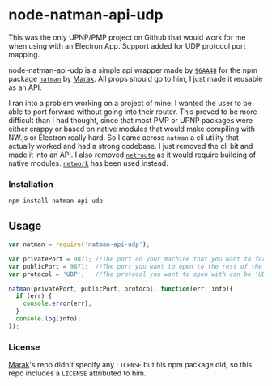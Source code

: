# node-natman-api-udp

This was the only UPNP/PMP project on Github that would work for me when using with an Electron App. Support added for UDP protocol port mapping.

node-natman-api-udp is a simple api wrapper made by [`96AA48`](https://github.com/96AA48) for the npm package [`natman`](https://www.npmjs.org/package/natman) by [Marak](https://github.com/Marak/). All props should go to him, I just made it reusable as an API.

I ran into a problem working on a project of mine: I wanted the user to be able to port forward without going into their router. This proved to be more difficult than I had thought, since that most PMP or UPNP packages were either crappy or based on native modules that would make compiling with NW.js or Electron really hard. So I came across `natman` a cli utility that actually worked and had a strong codebase. I just removed the cli bit and made it into an API. I also removed [`netroute`](https://npmjs.org/package/netroute) as it would require building of native modules. [`network`](https://npmjs.org/package/network) has been used instead.

### Installation

```
npm install natman-api-udp  
```

## Usage
```javascript
var natman = require('natman-api-udp');

var privatePort = 9871; //The port on your machine that you want to forward
var publicPort = 9871;  //The port you want to open to the rest of the world.
var protocol = 'UDP';   //The protocol you want to open with can be 'UDP' or 'TCP' (default)

natman(privatePort, publicPort, protocol, function(err, info){
  if (err) {
    console.error(err);
  }
  console.log(info);
});
```

### License

[Marak](https://github.com/Marak)'s repo didn't specify any `LICENSE` but his npm package did, so this repo includes a `LICENSE` attributed to him.
